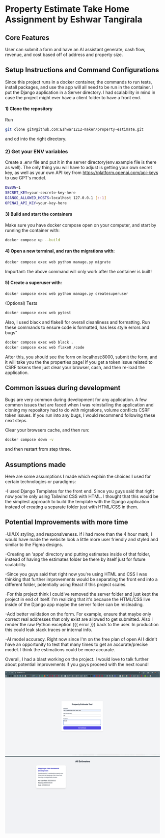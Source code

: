 # Property Estimate Take Home Assignment by Eshwar Tangirala

## Core Features

User can submit a form and have an AI assistant generate, cash flow, revenue, and cost based off of address and property size.

## Setup Instructions and Command Configurations

Since this project runs in a docker container, the commands to run tests, install packages, and use the app will all need to be run in the container. I put the Django application in a Server directory. I had scalability in mind in case the project might ever have a client folder to have a front end.

#### 1) Clone the repository

Run

```bash
git clone git@github.com:Eshwar1212-maker/property-estimate.git
```

and cd into the right directory.

### 2) Get your ENV variables

Create a .env file and put it in the server directory(env.example file is there as well). The only thing you will have to adjust is getting your own secret key, as well as your own API key from https://platform.openai.com/api-keys to use GPT's model.

```bash
DEBUG=1
SECRET_KEY=your-secrete-key-here
DJANGO_ALLOWED_HOSTS=localhost 127.0.0.1 [::1]
OPENAI_API_KEY=your-key-here
```

#### 3) Build and start the containers

Make sure you have docker compose open on your computer, and start by running the container with:
```bash
docker compose up --build
```

#### 4) Open a new terminal, and run the migrations with:

```bash
docker compose exec web python manage.py migrate
```

Important: the above command will only work after the container is built!

#### 5) Create a superuser with:

```bash
docker compose exec web python manage.py createsuperuser
```

(Optional) Tests

```bash
docker compose exec web pytest
```

Also, I used black and flake8 for overall cleanliness and formatting. Run these commands to ensure code is formatted, has less style errors and bugs"

```bash
docker compose exec web black .
docker compose exec web flake8 /code
```

After this, you should see the form on localhost:8000, submit the form, and it will take you the the properties page! If you get a token issue related to CSRF tokens then just clear your browser, cash, and then re-load the application.

## Common issues during development

Bugs are very common during development for any application. A few common issues that are faced when I was reinstalling the application and cloning my repository had to do with migrations, volume conflicts CSRF token issues. If you run into any bugs, I would recommend following these next steps.

Clear your browsers cache, and then run:

```bash
docker compose down -v

```
and then restart from step three.

## Assumptions made

Here are some assumptions I made which explain the choices I used for certain technologies or paradigms:

-I used Django Templates for the front end. Since you guys said that right now you're only using Tailwind CSS with HTML. I thought that this would be the simplest approach to build the template with the Django application instead of creating a separate folder just with HTML/CSS in them.

## Potential Improvements with more time

-UI/UX styling, and responsiveness. If i had more than the 4 hour mark, I would have made the website look a little more user friendly and styled and similar to the Figma designs.

-Creating an 'apps' directory and putting estimates inside of that folder, instead of having the estimates folder be there by itself just for future scalability.

-Since you guys said that right now you're using HTML and CSS I was thinking that further improvements would be separating the front end into a different folder, potentially using React if this project scales.

-For this project think I could've removed the server folder and just kept the project in end of itself. I'm realizing that it's because the HTML/CSS live inside of the Django app maybe the server folder can be misleading.

-Add better validation on the form. For example, ensure that maybe only correct real addresses that only exist are allowed to get submitted. Also I render the raw Python exception ({{ error }}) back to the user. In production this could leak stack traces or internal info.

-AI model accuracy. Right now since I'm on the free plan of open AI I didn't have an opportunity to test that many times to get an accurate/precise model. I think the estimations could be more accurate.

Overall, I had a blast working on the project. I would love to talk further about potential improvements if you guys proceed with the next round!

![Form Screenshot](form.png)
![Form Screenshot](properties.png)
